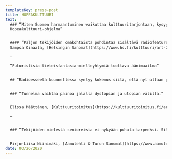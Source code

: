 ```yaml
---
templateKey: press-post
title: HOPEAKULTTUURI
text: |
  ### “Miten Suomen harmaantuminen vaikuttaa kulttuuritarjontaan, kysyy pätevä
  Hopeakulttuuri-ohjelma”


  #### “Paljon tekijöiden omakohtaista pohdintaa sisältävä radiofeature heittelee pohdinnan arvoisia koukkuja.”
  Sampsa Oinaala, [Helsingin Sanomat](https://www.hs.fi/kulttuuri/art-2000006452371.html)

  —

  “Futuristisia tieteisfantasia-mielleyhtymiä tuottava äänimaailma”


  ## “Radioesseetä kuunnellessa syntyy kokemus siitä, että nyt ollaan yhteisellä matkalla, tehtävänä tuntemattoman kartoittaminen, jonkin uuden löytäminen.”


  ### “Tunnelma vaihtaa painoa jalalla dystopian ja utopian välillä.”


  Elissa Määttänen, [Kulttuuritoimitus](https://kulttuuritoimitus.fi/artikkelit/radio/hopeakulttuuri-miten-vanheneva-vaesto-muokkaa-taidetta-ja-yhteiskuntaa-tulevaisuuden-suomessa/?fbclid=IwAR0ZGsmgIsZQvwgsC_8q-aIPrmsgBVzfcfZJo0BRuww-FBvSwtAHJN2AEno)

  —


  ### “Tekijöiden mielestä senioreista ei nykyään puhuta tarpeeksi. Silloinkin kun puhutaan, puhe on helposti vähättelevää ja leimaavaa. Sukupuolittamalla ja "iättämällä" lyömme toinen toisiimme ennakkoluuloisia leimoja.”


  Pirjo-Liisa Niinimäki, [Aamulehti & Turun Sanomat](https://www.aamulehti.fi/a/2effc753-6a67-4b66-877d-9024592930c4)
date: 03/26/2020
---
```

